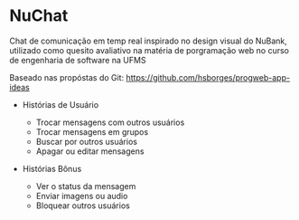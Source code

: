 # NuChat
Chat de comunicação em temp real inspirado no design visual do NuBank, utilizado como quesito avaliativo na matéria de porgramação web no curso de engenharia de software na UFMS

Baseado nas propóstas do Git: https://github.com/hsborges/progweb-app-ideas

- Histórias de Usuário
  - Trocar mensagens com outros usuários
  - Trocar mensagens em grupos
  - Buscar por outros usuários
  - Apagar ou editar mensagens

- Histórias Bônus
  - Ver o status da mensagem
  - Enviar imagens ou audio
  - Bloquear outros usuários
